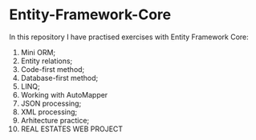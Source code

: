 # Entity-Framework-Core

In this repository I have practised exercises with Entity Framework Core:

1) Mini ORM;
2) Entity relations;
3) Code-first method;
4) Database-first method;
5) LINQ;
6) Working with AutoMapper
7) JSON processing;
8) XML processing;
9) Arhitecture practice;
10) REAL ESTATES WEB PROJECT

